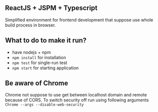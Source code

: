 ## ReactJS + JSPM + Typescript

Simplified environment for frontend development that suppose use whole build process in browser.

## What to do to make it run?

- have nodejs + npm
- ```npm install``` for installation
- ```npm test``` for single-run test
- ```npm start``` for starting application

## Be aware of Chrome

Chrome not suppose to use get between localhost domain and remote because of CORS. To switch security off run using following arguments ```Chrome --args --disable-web-security```